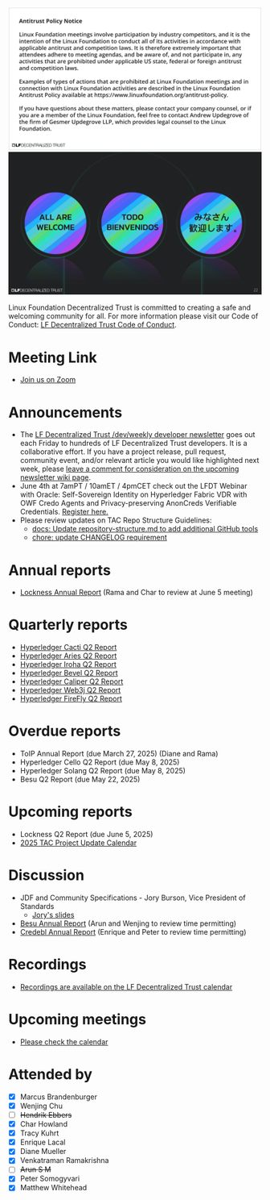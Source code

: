 [//]: # (SPDX-License-Identifier: CC-BY-4.0)

![Antitrust Policy Notice](../images/antitrust-policy-notice.png "Antitrust Policy Notice")
![All are Welcome in the LF Decentralized Trust Community](../images/all-are-welcome.png "All are Welcome in the LF Decentralized Trust Community")

Linux Foundation Decentralized Trust is committed to creating a safe and welcoming community for all. For more information please visit our Code of Conduct: [LF Decentralized Trust Code of Conduct](../../governing-documents/code-of-conduct.md).

# Meeting Link
- [Join us on Zoom](https://zoom-lfx.platform.linuxfoundation.org/meeting/95530440160?password=6e6b9a15-a635-497e-a6ce-078e6b1d2b49)

# Announcements
- The [LF Decentralized Trust /dev/weekly developer newsletter](https://lf-hyperledger.atlassian.net/wiki/spaces/DR/pages/17170445/dev+weekly+Newsletter) goes out each Friday to hundreds of LF Decentralized Trust developers. It is a collaborative effort. If you have a project release, pull request, community event, and/or relevant article you would like highlighted next week, please [leave a comment for consideration on the upcoming newsletter wiki page](https://lf-hyperledger.atlassian.net/wiki/spaces/DR/pages/75268141/2025).
- June 4th at 7amPT / 10amET / 4pmCET check out the LFDT Webinar with Oracle: Self-Sovereign Identity on Hyperledger Fabric VDR with OWF Credo Agents and Privacy-preserving AnonCreds Verifiable Credentials. [Register here.](https://zoom.us/webinar/register/2916754539169/WN_hebCBfWhSgG5juuK0yUDVw#/registration)
- Please review updates on TAC Repo Structure Guidelines:
    - [docs: Update repository-structure.md to add additional GitHub tools](https://github.com/LF-Decentralized-Trust/governance/pull/157)
  -   [chore: update CHANGELOG requirement](https://github.com/LF-Decentralized-Trust/governance/pull/153)

# Annual reports
- [Lockness Annual Report](https://github.com/LF-Decentralized-Trust/governance/pull/149) (Rama and Char to review at June 5 meeting)

# Quarterly reports
- [Hyperledger Cacti Q2 Report](https://github.com/LF-Decentralized-Trust/governance/pull/132)
- [Hyperledger Aries Q2 Report](https://github.com/LF-Decentralized-Trust/governance/pull/142)
- [Hyperledger Iroha Q2 Report](https://github.com/LF-Decentralized-Trust/governance/pull/143)
- [Hyperledger Bevel Q2 Report](https://github.com/LF-Decentralized-Trust/governance/pull/146)
- [Hyperledger Caliper Q2 Report](https://github.com/LF-Decentralized-Trust/governance/pull/151)
- [Hyperledger Web3j Q2 Report](https://github.com/LF-Decentralized-Trust/governance/pull/155)
- [Hyperledger FireFly Q2 Report](https://github.com/LF-Decentralized-Trust/governance/pull/156)

# Overdue reports
- ToIP Annual Report (due March 27, 2025) (Diane and Rama)
- Hyperledger Cello Q2 Report (due May 8, 2025)
- Hyperledger Solang Q2 Report (due May 8, 2025)
- Besu Q2 Report (due May 22, 2025)

# Upcoming reports
- Lockness Q2 Report (due June 5, 2025)
- [2025 TAC Project Update Calendar](../../project-updates/2025/2025-schedule.md)

# Discussion
- JDF and Community Specifications - Jory Burson, Vice President of Standards
    - [Jory's slides](Introduction_to_Standards_for_OSS_Projects.pdf)
- [Besu Annual Report](https://github.com/LF-Decentralized-Trust/governance/pull/129) (Arun and Wenjing to review time permitting)
- [Credebl Annual Report](https://github.com/LF-Decentralized-Trust/governance/pull/138) (Enrique and Peter to review time permitting)

# Recordings
- [Recordings are available on the LF Decentralized Trust calendar](https://zoom-lfx.platform.linuxfoundation.org/meetings/lf-decentralized-trust)

# Upcoming meetings
- [Please check the calendar](https://zoom-lfx.platform.linuxfoundation.org/meetings/lf-decentralized-trust)

# Attended by

- [x] Marcus Brandenburger
- [x] Wenjing Chu
- [ ] ~~Hendrik Ebbers~~
- [x] Char Howland
- [x] Tracy Kuhrt
- [x] Enrique Lacal
- [x] Diane Mueller
- [x] Venkatraman Ramakrishna
- [ ] ~~Arun S M~~
- [x] Peter Somogyvari
- [x] Matthew Whitehead
